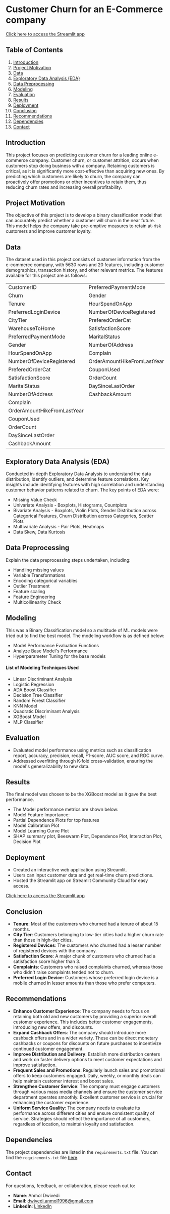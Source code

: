 # Customer Churn for an E-Commerce company

[Click here to access the Streamlit app](https://your-streamlit-app-url)

## Table of Contents
1. [Introduction](#introduction)
2. [Project Motivation](#project-motivation)
3. [Data](#data)
4. [Exploratory Data Analysis (EDA)](#exploratory-data-analysis-eda)
5. [Data Preprocessing](#data-preprocessing)
6. [Modeling](#modeling)
7. [Evaluation](#evaluation)
8. [Results](#results)
9. [Deployment](#deployment)
10. [Conclusion](#conclusion)
11. [Recommendations](#recommendations)
12. [Dependencies](#dependencies)
13. [Contact](#contact)

## Introduction
This project focuses on predicting customer churn for a leading online e-commerce company. Customer churn, or customer attrition, occurs when customers stop doing business with a company. Retaining customers is critical, as it is significantly more cost-effective than acquiring new ones. By predicting which customers are likely to churn, the company can proactively offer promotions or other incentives to retain them, thus reducing churn rates and increasing overall profitability.

## Project Motivation
The objective of this project is to develop a binary classification model that can accurately predict whether a customer will churn in the near future. This model helps the company take pre-emptive measures to retain at-risk customers and improve customer loyalty.

## Data
The dataset used in this project consists of customer information from the e-commerce company, with 5630 rows and 20 features, including customer demographics, transaction history, and other relevant metrics. The features available for this project are as follows:

|  |  |
|----------|----------|
| CustomerID | PreferredPaymentMode |
| Churn | Gender |
| Tenure | HourSpendOnApp |
| PreferredLoginDevice | NumberOfDeviceRegistered |
| CityTier | PreferedOrderCat |
| WarehouseToHome | SatisfactionScore |
| PreferredPaymentMode | MaritalStatus |
| Gender | NumberOfAddress |
| HourSpendOnApp | Complain |
| NumberOfDeviceRegistered | OrderAmountHikeFromLastYear |
| PreferedOrderCat | CouponUsed |
| SatisfactionScore | OrderCount |
| MaritalStatus | DaySinceLastOrder |
| NumberOfAddress | CashbackAmount |
| Complain | |
| OrderAmountHikeFromLastYear | |
| CouponUsed | |
| OrderCount | |
| DaySinceLastOrder | |
| CashbackAmount | |

</div>

## Exploratory Data Analysis (EDA)
Conducted in-depth Exploratory Data Analysis to understand the data distribution, identify outliers, and determine feature correlations.
Key insights include identifying features with high correlation and understanding customer behavior patterns related to churn. The key points of EDA were:
- Missing Value Check
- Univariate Analysis - Boxplots, Histograms, Countplots
- Bivariate Analysis - Boxplots, Violin Plots, Gender Distribution across Categorical Features, Churn Distribution across Categories, Scatter Plots
- Multivariate Analysis - Pair Plots, Heatmaps
- Data Skew, Data Kurtosis

## Data Preprocessing
Explain the data preprocessing steps undertaken, including:
- Handling missing values
- Variable Transformations
- Encoding categorical variables
- Outlier Treatment
- Feature scaling
- Feature Engineering
- Multicollinearity Check

## Modeling
This was a Binary Classification model so a multitude of ML models were tried out to find the best model. The modeling workflow is as defined below:
- Model Performance Evaluation Functions
- Analyze Base Model's Performance
- Hyperparameter Tuning for the base models

#### List of Modeling Techniques Used
- Linear Discriminant Analysis
- Logistic Regression
- ADA Boost Classifier
- Decision Tree Classifier
- Random Forest Classifier
- KNN Model
- Quadratic Discriminant Analysis
- XGBoost Model
- MLP Classifier

## Evaluation
- Evaluated model performance using metrics such as classification report, accuracy, precision, recall, F1-score, AUC score, and ROC curve.
- Addressed overfitting through K-fold cross-validation, ensuring the model's generalizability to new data.

## Results
The final model was chosen to be the XGBoost model as it gave the best performance.
- The Model performance metrics are shown below:
- Model Feature Importance:
- Partial Dependence Plots for top features
- Model Calibration Plot
- Model Learning Curve Plot
- SHAP summary plot, Beeswarm Plot, Dependence Plot, Interaction Plot, Decision Plot

## Deployment
- Created an interactive web application using Streamlit.
- Users can input customer data and get real-time churn predictions.
- Hosted the Streamlit app on Streamlit Community Cloud for easy access.

[Click here to access the Streamlit app](https://your-streamlit-app-url)

## Conclusion
- **Tenure**: Most of the customers who churned had a tenure of about 15 months.
- **City Tier**: Customers belonging to low-tier cities had a higher churn rate than those in high-tier cities.
- **Registered Devices**: The customers who churned had a lesser number of registered devices with the company.
- **Satisfaction Score**: A major chunk of customers who churned had a satisfaction score higher than 3.
- **Complaints**: Customers who raised complaints churned, whereas those who didn't raise complaints tended not to churn.
- **Preferred Login Device**: Customers whose preferred login device is a mobile churned in lesser amounts than those who prefer computers.

## Recommendations
- **Enhance Customer Experience**: The company needs to focus on retaining both old and new customers by providing a superior overall customer experience. This includes better customer engagements, introducing new offers, and discounts.
- **Expand Cashback Offers**: The company should introduce more cashback offers and in a wider variety. These can be direct monetary cashbacks or coupons for discounts on future purchases to incentivize continued customer engagement.
- **Improve Distribution and Delivery**: Establish more distribution centers and work on faster delivery options to meet customer expectations and improve satisfaction.
- **Frequent Sales and Promotions**: Regularly launch sales and promotional offers to keep customers engaged. Daily, weekly, or monthly deals can help maintain customer interest and boost sales.
- **Strengthen Customer Service**: The company must engage customers through various mass media channels and ensure the customer service department operates smoothly. Excellent customer service is crucial for enhancing the customer experience.
- **Uniform Service Quality**: The company needs to evaluate its performance across different cities and ensure consistent quality of service. Strategies should reflect the importance of all customers, regardless of location, to maintain loyalty and satisfaction.

## Dependencies
The project dependencies are listed in the `requirements.txt` file. 
You can find the `requirements.txt` file [here](https://github.com/your-username/your-repo-name/blob/main/requirements.txt).

## Contact
For questions, feedback, or collaboration, please reach out to:
- **Name**: Anmol Dwivedi
- **Email**: dwivedi.anmol1996@gmail.com
- **LinkedIn**: [LinkedIn](https://www.linkedin.com/in/anmol-dwivedi-2537691a0)
